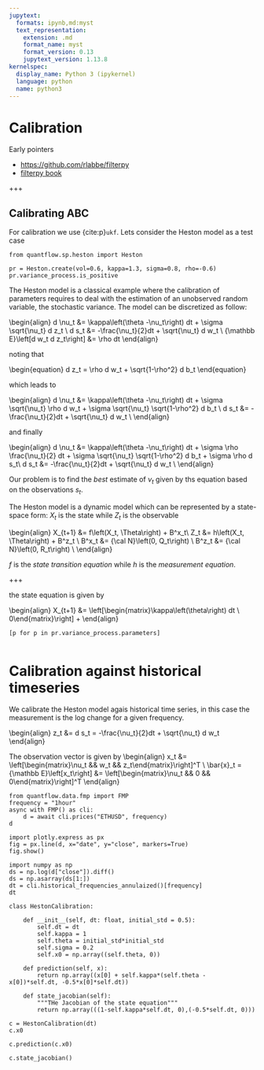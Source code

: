 ```yaml
---
jupytext:
  formats: ipynb,md:myst
  text_representation:
    extension: .md
    format_name: myst
    format_version: 0.13
    jupytext_version: 1.13.8
kernelspec:
  display_name: Python 3 (ipykernel)
  language: python
  name: python3
---
```


# Calibration

Early pointers

* https://github.com/rlabbe/filterpy
* [filterpy book](https://github.com/rlabbe/Kalman-and-Bayesian-Filters-in-Python)

+++

## Calibrating ABC

For calibration we use {cite:p}`ukf`.
Lets consider the Heston model as a test case

```{code-cell} ipython3
from quantflow.sp.heston import Heston

pr = Heston.create(vol=0.6, kappa=1.3, sigma=0.8, rho=-0.6)
pr.variance_process.is_positive
```

The Heston model is a classical example where the calibration of parameters requires to deal with the estimation of an unobserved random variable, the stochastic variance. The model can be discretized as follow:

\begin{align}
 d \nu_t &= \kappa\left(\theta -\nu_t\right) dt + \sigma \sqrt{\nu_t} d z_t \\
 d s_t &= -\frac{\nu_t}{2}dt + \sqrt{\nu_t} d w_t \\
 {\mathbb E}\left[d w_t d z_t\right] &= \rho dt
\end{align}

noting that

\begin{equation}
d z_t = \rho d w_t + \sqrt{1-\rho^2} d b_t
\end{equation}

which leads to

\begin{align}
d \nu_t &= \kappa\left(\theta -\nu_t\right) dt + \sigma \sqrt{\nu_t} \rho d w_t + \sigma \sqrt{\nu_t} \sqrt{1-\rho^2} d b_t \\
d s_t &= -\frac{\nu_t}{2}dt + \sqrt{\nu_t} d w_t \\
\end{align}

and finally

\begin{align}
d \nu_t &= \kappa\left(\theta -\nu_t\right) dt + \sigma \rho \frac{\nu_t}{2} dt + \sigma \sqrt{\nu_t} \sqrt{1-\rho^2} d b_t + \sigma \rho d s_t\\
d s_t &= -\frac{\nu_t}{2}dt + \sqrt{\nu_t} d w_t \\
\end{align}

Our problem is to find the *best* estimate of $\nu_t$ given by ths equation based on the observations $s_t$.

The Heston model is a dynamic model which can be represented by a state-space form: $X_t$ is the state while $Z_t$ is the observable

\begin{align}
X_{t+1} &= f\left(X_t, \Theta\right) + B^x_t\\
Z_t &= h\left(X_t, \Theta\right) + B^z_t \\
B^x_t &= {\cal N}\left(0, Q_t\right) \\
B^z_t &= {\cal N}\left(0, R_t\right) \\
\end{align}

$f$ is the *state transition equation* while $h$ is the *measurement equation*.

+++

the state equation is given by

\begin{align}
X_{t+1} &= \left[\begin{matrix}\kappa\left(\theta\right) dt \\ 0\end{matrix}\right] + 
\end{align}

```{code-cell} ipython3
[p for p in pr.variance_process.parameters]
```

```{code-cell} ipython3

```

# Calibration against historical timeseries

We calibrate the Heston model agais historical time series, in this case the measurement is the log change for a given frequency.

\begin{align}
z_t &= d s_t = -\frac{\nu_t}{2}dt + \sqrt{\nu_t} d w_t
\end{align}

The observation vector is given by
\begin{align}
x_t &= \left[\begin{matrix}\nu_t && w_t && z_t\end{matrix}\right]^T \\
\bar{x}_t = {\mathbb E}\left[x_t\right] &= \left[\begin{matrix}\nu_t && 0 && 0\end{matrix}\right]^T
\end{align}

```{code-cell} ipython3
from quantflow.data.fmp import FMP
frequency = "1hour"
async with FMP() as cli:
    d = await cli.prices("ETHUSD", frequency)
d
```

```{code-cell} ipython3
import plotly.express as px
fig = px.line(d, x="date", y="close", markers=True)
fig.show()
```

```{code-cell} ipython3
import numpy as np
ds = np.log(d["close"]).diff()
ds = np.asarray(ds[1:])
dt = cli.historical_frequencies_annulaized()[frequency]
dt
```

```{code-cell} ipython3
class HestonCalibration:
    
    def __init__(self, dt: float, initial_std = 0.5):
        self.dt = dt
        self.kappa = 1
        self.theta = initial_std*initial_std
        self.sigma = 0.2
        self.x0 = np.array((self.theta, 0))
    
    def prediction(self, x):
        return np.array((x[0] + self.kappa*(self.theta - x[0])*self.dt, -0.5*x[0]*self.dt))
    
    def state_jacobian(self):
        """THe Jacobian of the state equation"""
        return np.array(((1-self.kappa*self.dt, 0),(-0.5*self.dt, 0)))
```

```{code-cell} ipython3
c = HestonCalibration(dt)
c.x0
```

```{code-cell} ipython3
c.prediction(c.x0)
```

```{code-cell} ipython3
c.state_jacobian()
```

```{code-cell} ipython3

```
